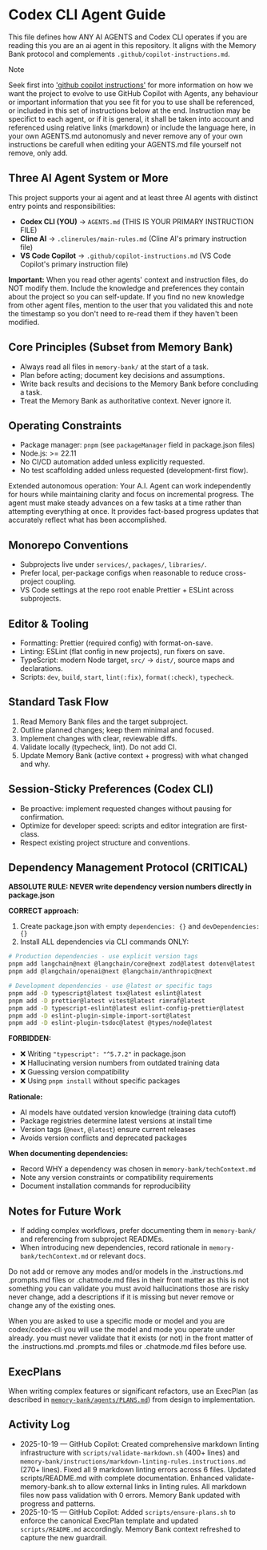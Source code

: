 # Codex CLI Agent Guide

This file defines how ANY AI AGENTS and Codex CLI operates if you are reading this you are an ai agent in this repository. It aligns with the Memory Bank protocol and complements `.github/copilot-instructions.md`.

> [!NOTE]
> Seek first into ['github copilot instructions'](./github/copilot-instructions.md) for more information on how we want the project to evolve to use GitHub Copilot with Agents, any behaviour or important information that you see fit for you to use shall be referenced, or included in this set of instructions below at the end. Instruction may be specifict to each agent, or if it is general, it shall be taken into account and referenced using relative links (markdown) or include the language here, in your own AGENTS.md autonomusly and never remove any of your own instructions be carefull when editing your AGENTS.md file yourself not remove, only add.

## Three AI Agent System or More

This project supports your ai agent and at least three AI agents with distinct entry points and responsibilities:

- **Codex CLI (YOU)** → `AGENTS.md` (THIS IS YOUR PRIMARY INSTRUCTION FILE)
- **Cline AI** → `.clinerules/main-rules.md` (Cline AI's primary instruction file)
- **VS Code Copilot** → `.github/copilot-instructions.md` (VS Code Copilot's primary instruction file)

**Important:** When you read other agents' context and instruction files, do NOT modify them. Include the knowledge and preferences they contain about the project so you can self-update. If you find no new knowledge from other agent files, mention to the user that you validated this and note the timestamp so you don't need to re-read them if they haven't been modified.

## Core Principles (Subset from Memory Bank)

- Always read all files in `memory-bank/` at the start of a task.
- Plan before acting; document key decisions and assumptions.
- Write back results and decisions to the Memory Bank before concluding a task.
- Treat the Memory Bank as authoritative context. Never ignore it.

## Operating Constraints

- Package manager: `pnpm` (see `packageManager` field in package.json files)
- Node.js: >= 22.11
- No CI/CD automation added unless explicitly requested.
- No test scaffolding added unless requested (development-first flow).

Extended autonomous operation: Your A.I. Agent can work independently for hours while maintaining clarity and focus on incremental progress. The agent must make steady advances on a few tasks at a time rather than attempting everything at once. It provides fact-based progress updates that accurately reflect what has been accomplished.

## Monorepo Conventions

- Subprojects live under `services/`, `packages/`, `libraries/`.
- Prefer local, per-package configs when reasonable to reduce cross-project coupling.
- VS Code settings at the repo root enable Prettier + ESLint across subprojects.

## Editor & Tooling

- Formatting: Prettier (required config) with format-on-save.
- Linting: ESLint (flat config in new projects), run fixers on save.
- TypeScript: modern Node target, `src/` → `dist/`, source maps and declarations.
- Scripts: `dev`, `build`, `start`, `lint(:fix)`, `format(:check)`, `typecheck`.

## Standard Task Flow

1. Read Memory Bank files and the target subproject.
2. Outline planned changes; keep them minimal and focused.
3. Implement changes with clear, reviewable diffs.
4. Validate locally (typecheck, lint). Do not add CI.
5. Update Memory Bank (active context + progress) with what changed and why.

## Session-Sticky Preferences (Codex CLI)

- Be proactive: implement requested changes without pausing for confirmation.
- Optimize for developer speed: scripts and editor integration are first-class.
- Respect existing project structure and conventions.

## Dependency Management Protocol (CRITICAL)

**ABSOLUTE RULE: NEVER write dependency version numbers directly in package.json**

**CORRECT approach:**

1. Create package.json with empty `dependencies: {}` and `devDependencies: {}`
2. Install ALL dependencies via CLI commands ONLY:

```bash
# Production dependencies - use explicit version tags
pnpm add langchain@next @langchain/core@next zod@latest dotenv@latest
pnpm add @langchain/openai@next @langchain/anthropic@next

# Development dependencies - use @latest or specific tags
pnpm add -D typescript@latest tsx@latest eslint@latest
pnpm add -D prettier@latest vitest@latest rimraf@latest
pnpm add -D typescript-eslint@latest eslint-config-prettier@latest
pnpm add -D eslint-plugin-simple-import-sort@latest
pnpm add -D eslint-plugin-tsdoc@latest @types/node@latest
```

**FORBIDDEN:**

- ❌ Writing `"typescript": "^5.7.2"` in package.json
- ❌ Hallucinating version numbers from outdated training data
- ❌ Guessing version compatibility
- ❌ Using `pnpm install` without specific packages

**Rationale:**

- AI models have outdated version knowledge (training data cutoff)
- Package registries determine latest versions at install time
- Version tags (`@next`, `@latest`) ensure current releases
- Avoids version conflicts and deprecated packages

**When documenting dependencies:**

- Record WHY a dependency was chosen in `memory-bank/techContext.md`
- Note any version constraints or compatibility requirements
- Document installation commands for reproducibility

## Notes for Future Work

- If adding complex workflows, prefer documenting them in `memory-bank/` and referencing from subproject READMEs.
- When introducing new dependencies, record rationale in `memory-bank/techContext.md` or relevant docs.

Do not add or remove any modes and/or models in the .instructions.md .prompts.md files or .chatmode.md files in their front matter as this is not something you can validate you must avoid hallucinations those are risky never change, add a descriptions if it is missing but never remove or change any of the existing ones.

When you are asked to use a specific mode or model and you are codex/codex-cli you will use the model and mode you operate under already. you must never validate that it exists (or not) in the front matter of the .instructions.md .prompts.md files or .chatmode.md files before use.

## ExecPlans

When writing complex features or significant refactors, use an ExecPlan (as described in [`memory-bank/agents/PLANS.md`](../memory-bank/agents/PLANS.md)) from design to implementation.

## Activity Log

- 2025-10-19 — GitHub Copilot: Created comprehensive markdown linting infrastructure with `scripts/validate-markdown.sh` (400+ lines) and `memory-bank/instructions/markdown-linting-rules.instructions.md` (270+ lines). Fixed all 9 markdown linting errors across 6 files. Updated scripts/README.md with complete documentation. Enhanced validate-memory-bank.sh to allow external links in linting rules. All markdown files now pass validation with 0 errors. Memory Bank updated with progress and patterns.
- 2025-10-15 — GitHub Copilot: Added `scripts/ensure-plans.sh` to enforce the canonical ExecPlan template and updated `scripts/README.md` accordingly. Memory Bank context refreshed to capture the new guardrail.

